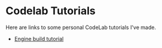 # Codelab Tutorials

Here are links to some personal CodeLab tutorials I've made.

* [Engine build tutorial](https://bustlingbungus.github.io/EngineBuildInstructions)